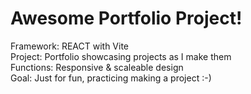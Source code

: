 
<h1>Awesome Portfolio Project!</h1>
Framework: REACT with Vite <br>
Project: Portfolio showcasing projects as I make them <br>
Functions: Responsive & scaleable design <br>
Goal: Just for fun, practicing making a project :-) 
